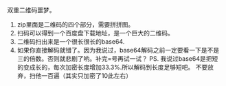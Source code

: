 双重二维码噩梦。
1. zip里面是二维码的四个部分，需要拼拼图。
2. 扫码可以得到一个百度盘下载地址，是一个巨大的二维码。
3. 二维码扫出来是一个很长很长的base64.
4. 如果你直接解码就错了。因为我说过，base64解码之前一定要看一下是不是三的倍数。否则就悲剧了哟。补完=号再试一试？
PS. 我说过base64是把短的变成长的，每次加密长度增加33.3%.所以解码到长度足够短吧。
不要放弃，扫他一百遍（其实只加密了10此左右）

